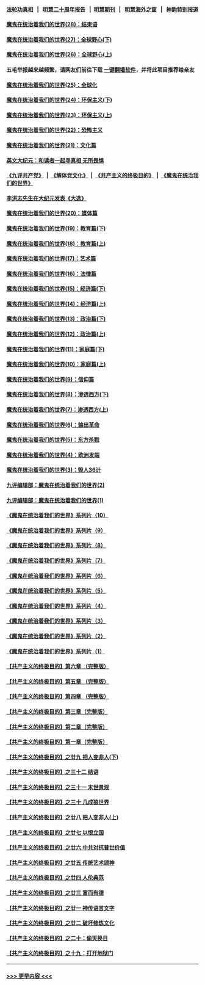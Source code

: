 #### [法轮功真相](https://github.com/gfw-breaker/truth/blob/master/README.md?t=0) &nbsp;&nbsp;|&nbsp;&nbsp; [明慧二十周年报告](https://github.com/gfw-breaker/mh-reports/blob/master/README.md?t=0) &nbsp;&nbsp;|&nbsp;&nbsp;[明慧期刊](https://github.com/gfw-breaker/mh-qikan) &nbsp;&nbsp;|&nbsp;&nbsp; [明慧海外之窗](https://github.com/gfw-breaker/mh-news/blob/master/README.md?t=0) &nbsp;&nbsp;|&nbsp;&nbsp; [神韵特别报道](https://github.com/gfw-breaker/mh-news/blob/master/shenyun.md?t=0)
#### [魔鬼在统治着我们的世界(28)：结束语](../pages/nsc422/n10936246.md?t=06160851) 
#### [魔鬼在统治着我们的世界(27)：全球野心(下)](../pages/nsc422/n10928319.md?t=06160851) 
#### [魔鬼在统治着我们的世界(26)：全球野心(上)](../pages/nsc422/n10900318.md?t=06160851) 
#### 五毛举报越来越频繁，请网友们前往下载 [一键翻墙软件](https://github.com/gfw-breaker/ssr-accounts)，并将此项目推荐给亲友
#### [魔鬼在统治着我们的世界(25)：全球化](../pages/nsc422/n10788205.md?t=06160851) 
#### [魔鬼在统治着我们的世界(24)：环保主义(下)](../pages/nsc422/n10695307.md?t=06160851) 
#### [魔鬼在统治着我们的世界(23)：环保主义(上)](../pages/nsc422/n10688613.md?t=06160851) 
#### [魔鬼在统治着我们的世界(22)：恐怖主义](../pages/nsc422/n10614727.md?t=06160851) 
#### [魔鬼在统治着我们的世界(21)：文化篇](../pages/nsc422/n10597706.md?t=06160851) 
#### [英文大纪元：和读者一起寻真相 无所畏惧](../pages/nsc422/n12542027.md?t=06160851) 
#### [《九评共产党》](https://github.com/begood0513/9ping.md/blob/master/README.md) &nbsp;|&nbsp; [《解体党文化》](../../../../jtdwh.md/blob/master/README.md)  &nbsp;|&nbsp; [《共产主义的终极目的》](../../../../gczydzjmd.md/blob/master/README.md) &nbsp;|&nbsp; [《魔鬼在统治我们的世界》](../../../../mgztzwmdsj.md/blob/master/README.md) 
#### [李洪志先生在大纪元发表《大选》](../pages/nsc422/n12534746.md?t=06160851) 
#### [魔鬼在统治着我们的世界(20)：媒体篇](../pages/nsc422/n10586579.md?t=06160851) 
#### [魔鬼在统治着我们的世界(19)：教育篇(下)](../pages/nsc422/n10564808.md?t=06160851) 
#### [魔鬼在统治着我们的世界(18)：教育篇(上)](../pages/nsc422/n10526970.md?t=06160851) 
#### [魔鬼在统治着我们的世界(17)：艺术篇](../pages/nsc422/n10499093.md?t=06160851) 
#### [魔鬼在统治着我们的世界(16)：法律篇](../pages/nsc422/n10485969.md?t=06160851) 
#### [魔鬼在统治着我们的世界(15)：经济篇(下)](../pages/nsc422/n10469975.md?t=06160851) 
#### [魔鬼在统治着我们的世界(14)：经济篇(上)](../pages/nsc422/n10457370.md?t=06160851) 
#### [魔鬼在统治着我们的世界(13)：政治篇(下)](../pages/nsc422/n10448270.md?t=06160851) 
#### [魔鬼在统治着我们的世界(12)：政治篇(上)](../pages/nsc422/n10444576.md?t=06160851) 
#### [魔鬼在统治着我们的世界(11)：家庭篇(下)](../pages/nsc422/n10440961.md?t=06160851) 
#### [魔鬼在统治着我们的世界(10)：家庭篇(上)](../pages/nsc422/n10435448.md?t=06160851) 
#### [魔鬼在统治着我们的世界(9)：信仰篇](../pages/nsc422/n10432159.md?t=06160851) 
#### [魔鬼在统治着我们的世界(8)：渗透西方(下)](../pages/nsc422/n10429603.md?t=06160851) 
#### [魔鬼在统治着我们的世界(7)：渗透西方(上)](../pages/nsc422/n10426013.md?t=06160851) 
#### [魔鬼在统治着我们的世界(6)：输出革命](../pages/nsc422/n10421536.md?t=06160851) 
#### [魔鬼在统治着我们的世界(5)：东方杀戮](../pages/nsc422/n10417707.md?t=06160851) 
#### [魔鬼在统治着我们的世界(4)：欧洲发端](../pages/nsc422/n10414890.md?t=06160851) 
#### [魔鬼在统治着我们的世界(3)：毁人36计](../pages/nsc422/n10411583.md?t=06160851) 
#### [九评编辑部：魔鬼在统治着我们的世界(2)](../pages/nsc422/n10410036.md?t=06160851) 
#### [九评编辑部：魔鬼在统治着我们的世界(1)](../pages/nsc422/n10406825.md?t=06160851) 
#### [《魔鬼在统治着我们的世界》系列片（10）](../pages/nsc422/n12292670.md?t=06160851) 
#### [《魔鬼在统治着我们的世界》系列片（9）](../pages/nsc422/n12290859.md?t=06160851) 
#### [《魔鬼在统治着我们的世界》系列片（8）](../pages/nsc422/n12287445.md?t=06160851) 
#### [《魔鬼在统治着我们的世界》系列片（7）](../pages/nsc422/n12283425.md?t=06160851) 
#### [《魔鬼在统治着我们的世界》系列片（6）](../pages/nsc422/n12282314.md?t=06160851) 
#### [《魔鬼在统治着我们的世界》系列片（5）](../pages/nsc422/n12281419.md?t=06160851) 
#### [《魔鬼在统治着我们的世界》系列片（4）](../pages/nsc422/n12274024.md?t=06160851) 
#### [《魔鬼在统治着我们的世界》系列片（3）](../pages/nsc422/n12271322.md?t=06160851) 
#### [《魔鬼在统治着我们的世界》系列片（2）](../pages/nsc422/n12269049.md?t=06160851) 
#### [《魔鬼在统治着我们的世界》系列片（1）](../pages/nsc422/n12267575.md?t=06160851) 
#### [【共产主义的终极目的】第六章 （完整版）](../pages/nsc422/n11428913.md?t=06160851) 
#### [【共产主义的终极目的】第五章 （完整版）](../pages/nsc422/n11428912.md?t=06160851) 
#### [【共产主义的终极目的】第四章 （完整版）](../pages/nsc422/n11428907.md?t=06160851) 
#### [【共产主义的终极目的】第三章（完整版）](../pages/nsc422/n11428848.md?t=06160851) 
#### [【共产主义的终极目的】第二章（完整版）](../pages/nsc422/n11428831.md?t=06160851) 
#### [【共产主义的终极目的】第一章（完整版）](../pages/nsc422/n11417651.md?t=06160851) 
#### [【共产主义的终极目的】之廿九 把人变非人(下)](../pages/nsc422/n11344140.md?t=06160851) 
#### [【共产主义的终极目的】之三十二 结语](../pages/nsc422/n11360535.md?t=06160851) 
#### [【共产主义的终极目的】之三十一 末世景观](../pages/nsc422/n11351129.md?t=06160851) 
#### [【共产主义的终极目的】之三十 几成狼世界](../pages/nsc422/n11348280.md?t=06160851) 
#### [【共产主义的终极目的】之廿八 把人变非人(上)](../pages/nsc422/n11340492.md?t=06160851) 
#### [【共产主义的终极目的】之廿七 以恨立国](../pages/nsc422/n11336944.md?t=06160851) 
#### [【共产主义的终极目的】之廿六 中共对抗普世价值](../pages/nsc422/n11324785.md?t=06160851) 
#### [【共产主义的终极目的】之廿五 传统艺术颂神](../pages/nsc422/n11296396.md?t=06160851) 
#### [【共产主义的终极目的】之廿四 人伦典范](../pages/nsc422/n11296397.md?t=06160851) 
#### [【共产主义的终极目的】之廿三 富而有德](../pages/nsc422/n11283598.md?t=06160851) 
#### [【共产主义的终极目的】之廿一 神传语言文字](../pages/nsc422/n11263265.md?t=06160851) 
#### [【共产主义的终极目的】之廿二 破坏修炼文化](../pages/nsc422/n11245728.md?t=06160851) 
#### [【共产主义的终极目的】之二十：偷天换日](../pages/nsc422/n11238846.md?t=06160851) 
#### [【共产主义的终极目的】之十九：打开地狱门](../pages/nsc422/n11206376.md?t=06160851) 

----
#### [ >>> 更早内容 <<< ](../indexes/nsc422-earlier.md)
